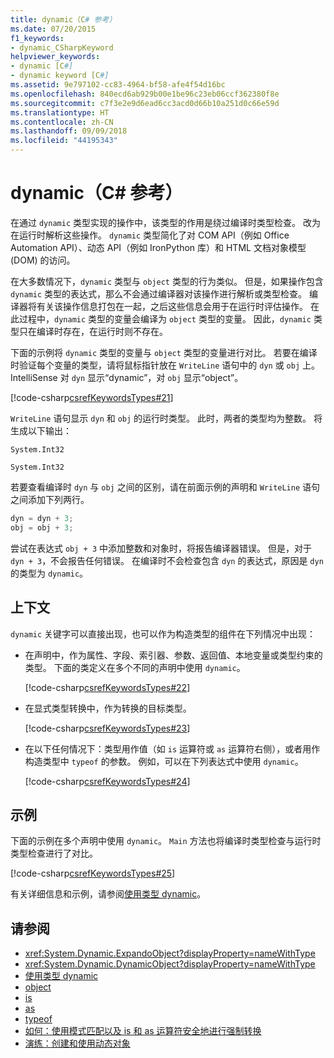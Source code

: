 ```yaml
---
title: dynamic（C# 参考）
ms.date: 07/20/2015
f1_keywords:
- dynamic_CSharpKeyword
helpviewer_keywords:
- dynamic [C#]
- dynamic keyword [C#]
ms.assetid: 9e797102-cc83-4964-bf58-afe4f54d16bc
ms.openlocfilehash: 840ecd6ab929b00e1be96c23eb06ccf362380f8e
ms.sourcegitcommit: c7f3e2e9d6ead6cc3acd0d66b10a251d0c66e59d
ms.translationtype: HT
ms.contentlocale: zh-CN
ms.lasthandoff: 09/09/2018
ms.locfileid: "44195343"
---
```

# <a name="dynamic-c-reference"></a>dynamic（C# 参考）

在通过 `dynamic` 类型实现的操作中，该类型的作用是绕过编译时类型检查。 改为在运行时解析这些操作。 `dynamic` 类型简化了对 COM API（例如 Office Automation API）、动态 API（例如 IronPython 库）和 HTML 文档对象模型 (DOM) 的访问。

在大多数情况下，`dynamic` 类型与 `object` 类型的行为类似。 但是，如果操作包含 `dynamic` 类型的表达式，那么不会通过编译器对该操作进行解析或类型检查。 编译器将有关该操作信息打包在一起，之后这些信息会用于在运行时评估操作。 在此过程中，`dynamic` 类型的变量会编译为 `object` 类型的变量。 因此，`dynamic` 类型只在编译时存在，在运行时则不存在。

下面的示例将 `dynamic` 类型的变量与 `object` 类型的变量进行对比。 若要在编译时验证每个变量的类型，请将鼠标指针放在 `WriteLine` 语句中的 `dyn` 或 `obj` 上。 IntelliSense 对 `dyn` 显示“dynamic”，对 `obj` 显示“object”。

[!code-csharp[csrefKeywordsTypes#21](~/samples/snippets/csharp/VS_Snippets_VBCSharp/csrefKeywordsTypes/CS/dynamic1.cs#21)]

`WriteLine` 语句显示 `dyn` 和 `obj` 的运行时类型。 此时，两者的类型均为整数。 将生成以下输出：

`System.Int32`

`System.Int32`

若要查看编译时 `dyn` 与 `obj` 之间的区别，请在前面示例的声明和 `WriteLine` 语句之间添加下列两行。

```csharp
dyn = dyn + 3;
obj = obj + 3;
```

 尝试在表达式 `obj + 3` 中添加整数和对象时，将报告编译器错误。 但是，对于 `dyn + 3`，不会报告任何错误。 在编译时不会检查包含 `dyn` 的表达式，原因是 `dyn` 的类型为 `dynamic`。

## <a name="context"></a>上下文

`dynamic` 关键字可以直接出现，也可以作为构造类型的组件在下列情况中出现：

- 在声明中，作为属性、字段、索引器、参数、返回值、本地变量或类型约束的类型。 下面的类定义在多个不同的声明中使用 `dynamic`。

    [!code-csharp[csrefKeywordsTypes#22](~/samples/snippets/csharp/VS_Snippets_VBCSharp/csrefKeywordsTypes/CS/dynamic1.cs#22)]

- 在显式类型转换中，作为转换的目标类型。

    [!code-csharp[csrefKeywordsTypes#23](~/samples/snippets/csharp/VS_Snippets_VBCSharp/csrefKeywordsTypes/CS/dynamic1.cs#23)]

- 在以下任何情况下：类型用作值（如 `is` 运算符或 `as` 运算符右侧），或者用作构造类型中 `typeof` 的参数。 例如，可以在下列表达式中使用 `dynamic`。

    [!code-csharp[csrefKeywordsTypes#24](~/samples/snippets/csharp/VS_Snippets_VBCSharp/csrefKeywordsTypes/CS/dynamic1.cs#24)]

## <a name="example"></a>示例

下面的示例在多个声明中使用 `dynamic`。 `Main` 方法也将编译时类型检查与运行时类型检查进行了对比。

[!code-csharp[csrefKeywordsTypes#25](~/samples/snippets/csharp/VS_Snippets_VBCSharp/csrefKeywordsTypes/CS/dynamic2.cs#25)]

有关详细信息和示例，请参阅[使用类型 dynamic](../../../csharp/programming-guide/types/using-type-dynamic.md)。

## <a name="see-also"></a>请参阅

- <xref:System.Dynamic.ExpandoObject?displayProperty=nameWithType>  
- <xref:System.Dynamic.DynamicObject?displayProperty=nameWithType>  
- [使用类型 dynamic](../../../csharp/programming-guide/types/using-type-dynamic.md)  
- [object](../../../csharp/language-reference/keywords/object.md)  
- [is](../../../csharp/language-reference/keywords/is.md)  
- [as](../../../csharp/language-reference/keywords/as.md)  
- [typeof](../../../csharp/language-reference/keywords/typeof.md)  
- [如何：使用模式匹配以及 is 和 as 运算符安全地进行强制转换](../../how-to/safely-cast-using-pattern-matching-is-and-as-operators.md)  
- [演练：创建和使用动态对象](../../../csharp/programming-guide/types/walkthrough-creating-and-using-dynamic-objects.md)
